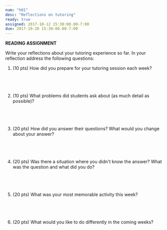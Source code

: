 ```yaml
---
num: "h01"
desc: "Reflections on tutoring"
ready: true 
assigned: 2017-10-12 15:30:00.00-7:00
due: 2017-10-26 15:30:00.00-7:00
---
```


<b>READING ASSIGNMENT</b>

Write your reflections about your tutoring experience so far.  In your reflection address the following questions: 

<ol>



<li style="padding-bottom:5em;">(10 pts) How did you prepare for your tutoring session each week?
</li>

<li style="padding-bottom:5em;">(10 pts) What problems did students ask about (as much detail as possible)?


</li>

<li style="padding-bottom:5em;">(20 pts) How did you answer their questions? What would you change about your answer?
</li>


<li style="padding-bottom:5em;">(20 pts) Was there a situation where you didn't know the answer?  What was the question and what did you do?
</li>


<li style="padding-bottom:5em;">(20 pts) What was your most memorable activity this week?
</li>

<li style="padding-bottom:5em;">(20 pts) What would you like to do differently in the coming weeks?
</li>
</ol>

